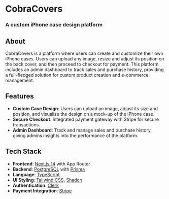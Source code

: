 # CobraCovers

### A custom iPhone case design platform

## About
CobraCovers is a platform where users can create and customize their own iPhone cases. Users can upload any image, resize and adjust its position on the back cover, and then proceed to checkout for payment. This platform includes an admin dashboard to track sales and purchase history, providing a full-fledged solution for custom product creation and e-commerce management.

## Features
- **Custom Case Design**: Users can upload an image, adjust its size and position, and visualize the design on a mock-up of the iPhone case.
- **Secure Checkout**: Integrated payment gateway with Stripe for secure transactions.
- **Admin Dashboard**: Track and manage sales and purchase history, giving admins insights into the performance of the platform.

## Tech Stack
- **Frontend**: [Next.js 14](https://nextjs.org/) with App Router
- **Backend**: [PostgreSQL](https://www.postgresql.org/) with [Prisma](https://www.prisma.io/)
- **Language**: [TypeScript](https://www.typescriptlang.org/)
- **UI Styling**: [Tailwind CSS](https://tailwindcss.com/), [Shadcn](https://shadcn.dev/)
- **Authentication**: [Clerk](https://clerk.dev/)
- **Payment Integration**: [Stripe](https://stripe.com/)
